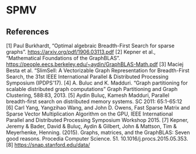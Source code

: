 # SPMV

## References

[1] Paul Burkhardt, “Optimal algebraic Breadth-First Search for sparse graphs”.
https://arxiv.org/pdf/1906.03113.pdf
[2] Kepner et al., “Mathematical Foundations of the GraphBLAS”.
https://people.eecs.berkeley.edu/~aydin/GraphBLAS-Math.pdf
[3] Maciej Besta et al. “SlimSell: A Vectorizable Graph Representation for Breadth-First
Search, the 31st IEEE International Parallel & Distributed Processing Symposium
(IPDPS'17).
[4] A. Buluc and K. Madduri. “Graph partitioning for scalable distributed graph computations”
Graph Partitioning and Graph Clustering, 588:83, 2013.
[5] Aydin Buluç, Kamesh Madduri, Parallel breadth-first search on distributed memory
systems. SC 2011: 65:1-65:12
[6] Carl Yang, Yangzihao Wang, and John D. Owens, Fast Sparse Matrix and Sparse Vector
Multiplication Algorithm on the GPU, IEEE International Parallel and Distributed
Processing Symposium Workshop 2015.
[7] Kepner, Jeremy & Bader, David & Buluç, Aydin & Gilbert, John & Mattson, Tim & Meyerhenke, Henning. (2015). Graphs, matrices, and the GraphBLAS: Seven good reasons. Procedia Computer Science. 51. 10.1016/j.procs.2015.05.353. 
[8] https://snap.stanford.edu/data/

